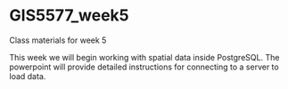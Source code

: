 # GIS5577_week5
Class materials for week 5

This week we will begin working with spatial data inside PostgreSQL.
The powerpoint will provide detailed instructions for connecting to a server to load data.


